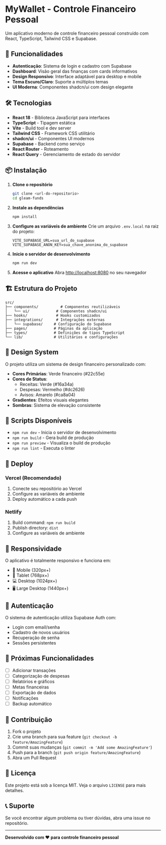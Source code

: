 # MyWallet - Controle Financeiro Pessoal

Um aplicativo moderno de controle financeiro pessoal construído com React, TypeScript, Tailwind CSS e Supabase.

## 🚀 Funcionalidades

- **Autenticação**: Sistema de login e cadastro com Supabase
- **Dashboard**: Visão geral das finanças com cards informativos
- **Design Responsivo**: Interface adaptável para desktop e mobile
- **Tema Escuro/Claro**: Suporte a múltiplos temas
- **UI Moderna**: Componentes shadcn/ui com design elegante

## 🛠️ Tecnologias

- **React 18** - Biblioteca JavaScript para interfaces
- **TypeScript** - Tipagem estática
- **Vite** - Build tool e dev server
- **Tailwind CSS** - Framework CSS utilitário
- **shadcn/ui** - Componentes UI modernos
- **Supabase** - Backend como serviço
- **React Router** - Roteamento
- **React Query** - Gerenciamento de estado do servidor

## 📦 Instalação

1. **Clone o repositório**
   ```bash
   git clone <url-do-repositorio>
   cd gleam-funds
   ```

2. **Instale as dependências**
   ```bash
   npm install
   ```

3. **Configure as variáveis de ambiente**
   Crie um arquivo `.env.local` na raiz do projeto:
   ```env
   VITE_SUPABASE_URL=sua_url_do_supabase
   VITE_SUPABASE_ANON_KEY=sua_chave_anonima_do_supabase
   ```

4. **Inicie o servidor de desenvolvimento**
   ```bash
   npm run dev
   ```

5. **Acesse o aplicativo**
   Abra [http://localhost:8080](http://localhost:8080) no seu navegador

## 🏗️ Estrutura do Projeto

```
src/
├── components/          # Componentes reutilizáveis
│   └── ui/            # Componentes shadcn/ui
├── hooks/             # Hooks customizados
├── integrations/      # Integrações externas
│   └── supabase/     # Configuração do Supabase
├── pages/            # Páginas da aplicação
├── types/            # Definições de tipos TypeScript
└── lib/              # Utilitários e configurações
```

## 🎨 Design System

O projeto utiliza um sistema de design financeiro personalizado com:

- **Cores Primárias**: Verde financeiro (#22c55e)
- **Cores de Status**: 
  - Receitas: Verde (#16a34a)
  - Despesas: Vermelho (#dc2626)
  - Avisos: Amarelo (#ca8a04)
- **Gradientes**: Efeitos visuais elegantes
- **Sombras**: Sistema de elevação consistente

## 🔧 Scripts Disponíveis

- `npm run dev` - Inicia o servidor de desenvolvimento
- `npm run build` - Gera build de produção
- `npm run preview` - Visualiza o build de produção
- `npm run lint` - Executa o linter

## 🚀 Deploy

### Vercel (Recomendado)
1. Conecte seu repositório ao Vercel
2. Configure as variáveis de ambiente
3. Deploy automático a cada push

### Netlify
1. Build command: `npm run build`
2. Publish directory: `dist`
3. Configure as variáveis de ambiente

## 📱 Responsividade

O aplicativo é totalmente responsivo e funciona em:
- 📱 Mobile (320px+)
- 📱 Tablet (768px+)
- 💻 Desktop (1024px+)
- 🖥️ Large Desktop (1440px+)

## 🔐 Autenticação

O sistema de autenticação utiliza Supabase Auth com:
- Login com email/senha
- Cadastro de novos usuários
- Recuperação de senha
- Sessões persistentes

## 🎯 Próximas Funcionalidades

- [ ] Adicionar transações
- [ ] Categorização de despesas
- [ ] Relatórios e gráficos
- [ ] Metas financeiras
- [ ] Exportação de dados
- [ ] Notificações
- [ ] Backup automático

## 🤝 Contribuição

1. Fork o projeto
2. Crie uma branch para sua feature (`git checkout -b feature/AmazingFeature`)
3. Commit suas mudanças (`git commit -m 'Add some AmazingFeature'`)
4. Push para a branch (`git push origin feature/AmazingFeature`)
5. Abra um Pull Request

## 📄 Licença

Este projeto está sob a licença MIT. Veja o arquivo `LICENSE` para mais detalhes.

## 📞 Suporte

Se você encontrar algum problema ou tiver dúvidas, abra uma issue no repositório.

---

**Desenvolvido com ❤️ para controle financeiro pessoal**
